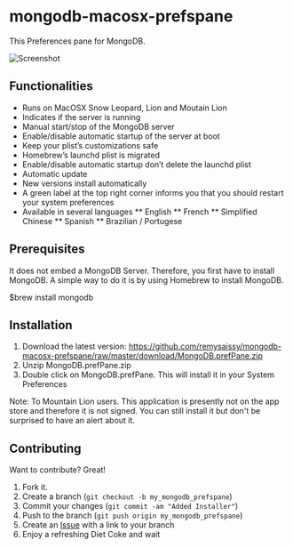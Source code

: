mongodb-macosx-prefspane
========================

This Preferences pane for MongoDB.

![Screenshot](https://github.com/remysaissy/mongodb-macosx-prefspane/raw/master/doc/screenshot%20started.png)


Functionalities
---------------

* Runs on MacOSX Snow Leopard, Lion and Moutain Lion
* Indicates if the server is running
* Manual start/stop of the MongoDB server
* Enable/disable automatic startup of the server at boot
* Keep your plist’s customizations safe
* Homebrew’s launchd plist is migrated
* Enable/disable automatic startup don’t delete the launchd plist
* Automatic update
* New versions install automatically
* A green label at the top right corner informs you that you should restart your system preferences
* Available in several languages
** English
** French
** Simplified Chinese
** Spanish
** Brazilian / Portugese

Prerequisites
-------------

It does not embed a MongoDB Server. Therefore, you first have to install MongoDB.
A simple way to do it is by using Homebrew to install MongoDB.

$brew install mongodb

Installation
------------

1.	Download the latest version: https://github.com/remysaissy/mongodb-macosx-prefspane/raw/master/download/MongoDB.prefPane.zip
2.	Unzip MongoDB.prefPane.zip
3.	Double click on MongoDB.prefPane. This will install it in your System Preferences

Note: To Mountain Lion users. This application is presently not on the app store and therefore it is not signed. You can still install it but don't be surprised to have an alert about it.

Contributing
------------

Want to contribute? Great!

1. Fork it.
2. Create a branch (`git checkout -b my_mongodb_prefspane`)
3. Commit your changes (`git commit -am "Added Installer"`)
4. Push to the branch (`git push origin my_mongodb_prefspane`)
5. Create an [Issue][1] with a link to your branch
6. Enjoy a refreshing Diet Coke and wait

[1]: https://github.com/remysaissy/mongodb-macosx-prefspane/issues
